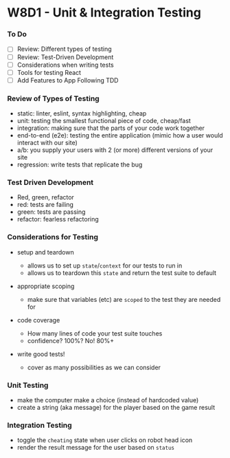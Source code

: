 # W8D1 - Unit & Integration Testing

### To Do
- [ ] Review: Different types of testing
- [ ] Review: Test-Driven Development
- [ ] Considerations when writing tests
- [ ] Tools for testing React
- [ ] Add Features to App Following TDD

### Review of Types of Testing
- static: linter, eslint, syntax highlighting, cheap
- unit: testing the smallest functional piece of code, cheap/fast
- integration: making sure that the parts of your code work together
- end-to-end (e2e): testing the entire application (mimic how a user would interact with our site)
- a/b: you supply your users with 2 (or more) different versions of your site
- regression: write tests that replicate the bug

### Test Driven Development
- Red, green, refactor
- red: tests are failing
- green: tests are passing
- refactor: fearless refactoring

### Considerations for Testing
- setup and teardown
  - allows us to set up `state`/`context` for our tests to run in
  - allows us to teardown this `state` and return the test suite to default

- appropriate scoping
  - make sure that variables (etc) are `scoped` to the test they are needed for

- code coverage
  - How many lines of code your test suite touches
  - confidence? 100%? No! 80%+

- write good tests!
  - cover as many possibilities as we can consider

### Unit Testing
- make the computer make a choice (instead of hardcoded value)
- create a string (aka message) for the player based on the game result

### Integration Testing
- toggle the `cheating` state when user clicks on robot head icon
- render the result message for the user based on `status`








#
